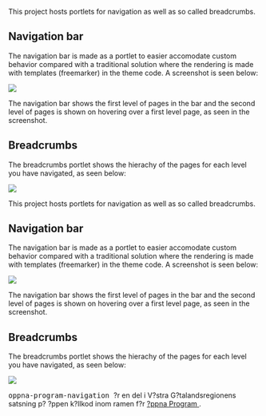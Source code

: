 
<td id="wikicontent" class="psdescription">
  <p>
    This project hosts portlets for navigation as well as so called breadcrumbs. 
  </p>
  <h2>
    <a name="Navigation_bar">
    </a>
    Navigation bar
    <a href="#Navigation_bar" class="section_anchor">
    </a>
  </h2>
  <p>
    The navigation bar is made as a portlet to easier accomodate custom behavior compared with a traditional solution where the rendering is made with templates (freemarker) in the theme code. A screenshot is seen below: 
  </p>
  <p>
    <img src="https://github.com/Vastra-Gotalandsregionen/oppna-program-navigation/wiki/navigation_bar.PNG"/>
  </p>
  <p>
    The navigation bar shows the first level of pages in the bar and the second level of pages is shown on hovering over a first level page, as seen in the screenshot. 
  </p>
  <h2>
    <a name="Breadcrumbs">
    </a>
    Breadcrumbs
    <a href="#Breadcrumbs" class="section_anchor">
    </a>
  </h2>
  <p>
    The breadcrumbs portlet shows the hierachy of the pages for each level you have navigated, as seen below: 
  </p>
  <p>
    <img src="https://github.com/Vastra-Gotalandsregionen/oppna-program-navigation/wiki/breadcrumbs.PNG"/>
  </p>
</td>

<td id="wikicontent" class="psdescription">
  <p>
    This project hosts portlets for navigation as well as so called breadcrumbs. 
  </p>
  <h2>
    <a name="Navigation_bar">
    </a>
    Navigation bar
    <a href="#Navigation_bar" class="section_anchor">
    </a>
  </h2>
  <p>
    The navigation bar is made as a portlet to easier accomodate custom behavior compared with a traditional solution where the rendering is made with templates (freemarker) in the theme code. A screenshot is seen below: 
  </p>
  <p>
    <img src="https://github.com/Vastra-Gotalandsregionen/oppna-program-navigation/wiki/navigation_bar.PNG"/>
  </p>
  <p>
    The navigation bar shows the first level of pages in the bar and the second level of pages is shown on hovering over a first level page, as seen in the screenshot. 
  </p>
  <h2>
    <a name="Breadcrumbs">
    </a>
    Breadcrumbs
    <a href="#Breadcrumbs" class="section_anchor">
    </a>
  </h2>
  <p>
    The breadcrumbs portlet shows the hierachy of the pages for each level you have navigated, as seen below: 
  </p>
  <p>
    <img src="https://github.com/Vastra-Gotalandsregionen/oppna-program-navigation/wiki/breadcrumbs.PNG"/>
  </p>
</td>

  <p>
    <tt>
      oppna-program-navigation
    </tt>
     ?r en del i V?stra G?talandsregionens satsning p? ?ppen k?llkod inom ramen f?r 
    <a href="https://github.com/Vastra-Gotalandsregionen//oppna-program">
      ?ppna Program
    </a>
    . 
  </p>